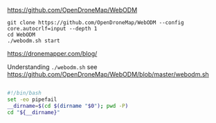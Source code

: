 https://github.com/OpenDroneMap/WebODM

```
git clone https://github.com/OpenDroneMap/WebODM --config core.autocrlf=input --depth 1
cd WebODM
./webodm.sh start
```

https://dronemapper.com/blog/

Understanding `./webodm.sh` see https://github.com/OpenDroneMap/WebODM/blob/master/webodm.sh

```bash

#!/bin/bash
set -eo pipefail
__dirname=$(cd $(dirname "$0"); pwd -P)
cd "${__dirname}"


```
